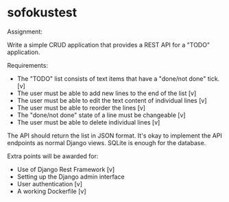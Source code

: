 # sofokustest

Assignment:

Write a simple CRUD application that provides a REST API for a "TODO" application.

Requirements:

 * The "TODO" list consists of text items that have a "done/not done" tick. [v]
 * The user must be able to add new lines to the end of the list [v]
 * The user must be able to edit the text content of individual lines [v]
 * The user must be able to reorder the lines [v]
 * The "done/not done" state of a line must be changeable [v]
 * The user must be able to delete individual lines [v]

The API should return the list in JSON format. It's okay to implement the API endpoints as normal Django views. SQLite is enough for the database.

Extra points will be awarded for:

 * Use of Django Rest Framework [v]
 * Setting up the Django admin interface
 * User authentication [v]
 * A working Dockerfile [v]
